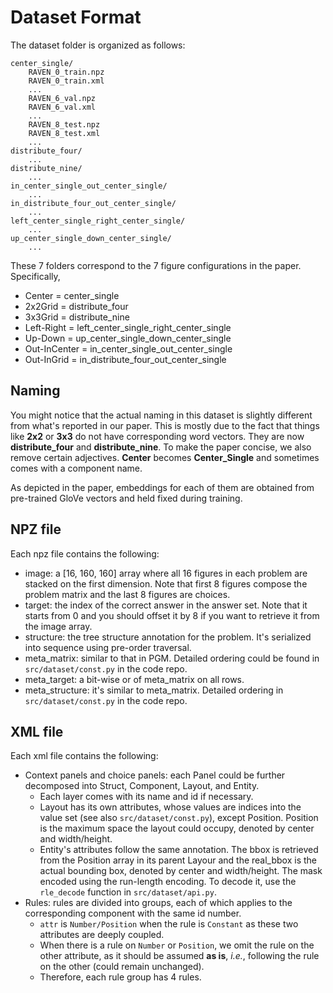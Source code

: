 # Dataset Format

The dataset folder is organized as follows:

```
center_single/
    RAVEN_0_train.npz
    RAVEN_0_train.xml
    ...
    RAVEN_6_val.npz
    RAVEN_6_val.xml
    ...
    RAVEN_8_test.npz
    RAVEN_8_test.xml
    ...
distribute_four/
    ...
distribute_nine/
    ...
in_center_single_out_center_single/
    ...
in_distribute_four_out_center_single/
    ...
left_center_single_right_center_single/
    ...
up_center_single_down_center_single/
    ...
```

These 7 folders correspond to the 7 figure configurations in the paper. Specifically,

* Center = center_single
* 2x2Grid = distribute_four
* 3x3Grid = distribute_nine
* Left-Right = left_center_single_right_center_single
* Up-Down = up_center_single_down_center_single
* Out-InCenter = in_center_single_out_center_single
* Out-InGrid = in_distribute_four_out_center_single

## Naming

You might notice that the actual naming in this dataset is slightly different from what's reported in our paper. This is mostly due to the fact that things like **2x2** or **3x3** do not have corresponding word vectors. They are now **distribute_four** and **distribute_nine**. To make the paper concise, we also remove certain adjectives. **Center** becomes **Center_Single** and sometimes comes with a component name. 

As depicted in the paper, embeddings for each of them are obtained from pre-trained GloVe vectors and held fixed during training.

## NPZ file

Each npz file contains the following:

* image: a [16, 160, 160] array where all 16 figures in each problem are stacked on the first dimension. Note that first 8 figures compose the problem matrix and the last 8 figures are choices.
* target: the index of the correct answer in the answer set. Note that it starts from 0 and you should offset it by 8 if you want to retrieve it from the image array.
* structure: the tree structure annotation for the problem. It's serialized into sequence using pre-order traversal.
* meta_matrix: similar to that in PGM. Detailed ordering could be found in ```src/dataset/const.py``` in the code repo.
* meta_target: a bit-wise or of meta_matrix on all rows. 
* meta_structure: it's similar to meta_matrix. Detailed ordering in ```src/dataset/const.py``` in the code repo.

## XML file

Each xml file contains the following:

* Context panels and choice panels: each Panel could be further decomposed into Struct, Component, Layout, and Entity.
  * Each layer comes with its name and id if necessary.
  * Layout has its own attributes, whose values are indices into the value set (see also ```src/dataset/const.py```), except Position. Position is the maximum space the layout could occupy, denoted by center and width/height. 
  * Entity's attributes follow the same annotation. The bbox is retrieved from the Position array in its parent Layour and the real_bbox is the actual bounding box, denoted by center and width/height. The mask encoded using the run-length encoding. To decode it, use the ```rle_decode``` function in ```src/dataset/api.py```.
* Rules: rules are divided into groups, each of which applies to the corresponding component with the same id number. 
  * ```attr``` is ```Number/Position``` when the rule is ```Constant``` as these two attributes are deeply coupled.
  * When there is a rule on ```Number``` or ```Position```, we omit the rule on the other attribute, as it should be assumed **as is**, *i.e.*, following the rule on the other (could remain unchanged).
  * Therefore, each rule group has 4 rules.